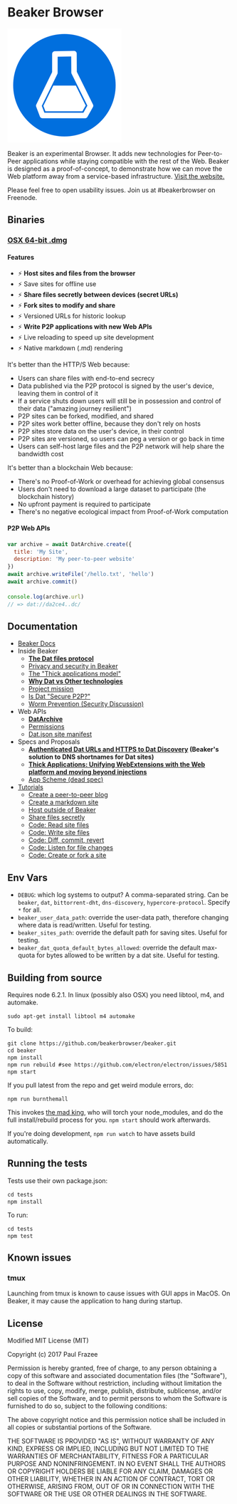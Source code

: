 Beaker Browser
======

![logo.png](build/icons/256x256.png)

Beaker is an experimental Browser.
It adds new technologies for Peer-to-Peer applications while staying compatible with the rest of the Web.
Beaker is designed as a proof-of-concept, to demonstrate how we can move the Web platform away from a service-based infrastructure.
[Visit the website.](https://beakerbrowser.com/)

Please feel free to open usability issues. Join us at #beakerbrowser on Freenode.

## Binaries

### [OSX 64-bit .dmg](https://download.beakerbrowser.net/download/latest/osx)

#### Features

 - :zap: **Host sites and files from the browser**
 - :zap: Save sites for offline use
 - :zap: **Share files secretly between devices (secret URLs)**
 - :zap: **Fork sites to modify and share**
 - :zap: Versioned URLs for historic lookup
 - :zap: **Write P2P applications with new Web APIs**
 - :zap: Live reloading to speed up site development
 - :zap: Native markdown (.md) rendering
 
It's better than the HTTP/S Web because:

 - Users can share files with end-to-end secrecy
 - Data published via the P2P protocol is signed by the user's device, leaving them in control of it
 - If a service shuts down users will still be in possession and control of their data ("amazing journey resilient")
 - P2P sites can be forked, modified, and shared
 - P2P sites work better offline, because they don't rely on hosts
 - P2P sites store data on the user's device, in their control
 - P2P sites are versioned, so users can peg a version or go back in time
 - Users can self-host large files and the P2P network will help share the bandwidth cost
 
It's better than a blockchain Web because:

 - There's no Proof-of-Work or overhead for achieving global consensus
 - Users don't need to download a large dataset to participate (the blockchain history)
 - No upfront payment is required to participate
 - There's no negative ecological impact from Proof-of-Work computation
 
#### P2P Web APIs

```js
var archive = await DatArchive.create({
  title: 'My Site',
  description: 'My peer-to-peer website'
})
await archive.writeFile('/hello.txt', 'hello')
await archive.commit()

console.log(archive.url)
// => dat://da2ce4..dc/
```

## Documentation

- [Beaker Docs](https://beakerbrowser.com/docs/)
- Inside Beaker
  - **[The Dat files protocol](https://beakerbrowser.com/docs/inside-beaker/dat-files-protocol.html)**
  - [Privacy and security in Beaker](https://beakerbrowser.com/docs/inside-beaker/privacy-and-security.html)
  - [The "Thick applications model"](https://beakerbrowser.com/docs/inside-beaker/thick-applications.html)
  - **[Why Dat vs Other technologies](https://beakerbrowser.com/docs/inside-beaker/other-technologies.html)**
  - [Project mission](https://beakerbrowser.com/docs/inside-beaker/mission.html)
  - [Is Dat "Secure P2P?"](https://github.com/beakerbrowser/beaker/wiki/Is-Dat-%22Secure-P2P%3F%22)
  - [Worm Prevention (Security Discussion)](https://github.com/beakerbrowser/beaker/wiki/Worm-Prevention-(Security-Discussion))
- Web APIs
  - **[DatArchive](https://beakerbrowser.com/docs/apis/dat.html)**
  - [Permissions](https://beakerbrowser.com/docs/apis/permissions.html)
  - [Dat.json site manifest](https://beakerbrowser.com/docs/apis/manifest.html)
- Specs and Proposals
  - **[Authenticated Dat URLs and HTTPS to Dat Discovery](https://github.com/beakerbrowser/beaker/wiki/Authenticated-Dat-URLs-and-HTTPS-to-Dat-Discovery) (Beaker's solution to DNS shortnames for Dat sites)**
  - **[Thick Applications: Unifying WebExtensions with the Web platform and moving beyond injections](https://github.com/beakerbrowser/beaker/wiki/Thick-Applications:-Unifying-WebExtensions-with-the-Web-platform-and-moving-beyond-injections)**
  - [App Scheme (dead spec)](https://github.com/beakerbrowser/beaker/wiki/App-Scheme)
- [Tutorials](https://beakerbrowser.com/docs/tutorials/)
  - [Create a peer-to-peer blog](https://beakerbrowser.com/docs/tutorials/create-a-blog.html)
  - [Create a markdown site](https://beakerbrowser.com/docs/tutorials/create-a-markdown-site.html)
  - [Host outside of Beaker](https://beakerbrowser.com/docs/tutorials/host-outside-of-beaker.html)
  - [Share files secretly](https://beakerbrowser.com/docs/tutorials/share-files-secretly.html)
  - [Code: Read site files](https://beakerbrowser.com/docs/tutorials/read-site-files.html)
  - [Code: Write site files](https://beakerbrowser.com/docs/tutorials/write-site-files.html)
  - [Code: Diff, commit, revert](https://beakerbrowser.com/docs/tutorials/diff-commit-revert.html)
  - [Code: Listen for file changes](https://beakerbrowser.com/docs/tutorials/listen-for-file-changes.html)
  - [Code: Create or fork a site](https://beakerbrowser.com/docs/tutorials/create-or-fork-a-site.html)

## Env Vars

- `DEBUG`: which log systems to output? A comma-separated string. Can be `beaker`, `dat`, `bittorrent-dht`, `dns-discovery`, `hypercore-protocol`. Specify `*` for all.
- `beaker_user_data_path`: override the user-data path, therefore changing where data is read/written. Useful for testing.
- `beaker_sites_path`: override the default path for saving sites. Useful for testing.
- `beaker_dat_quota_default_bytes_allowed`: override the default max-quota for bytes allowed to be written by a dat site. Useful for testing.

## Building from source

Requires node 6.2.1.
In linux (possibly also OSX) you need libtool, m4, and automake.

```
sudo apt-get install libtool m4 automake
```

To build:

```
git clone https://github.com/beakerbrowser/beaker.git
cd beaker
npm install
npm run rebuild #see https://github.com/electron/electron/issues/5851
npm start
```

If you pull latest from the repo and get weird module errors, do:

```
npm run burnthemall
```

This invokes [the mad king](http://nerdist.com/wp-content/uploads/2016/05/the-mad-king-game-of-thrones.jpg), who will torch your node_modules, and do the full install/rebuild process for you.
`npm start` should work afterwards.

If you're doing development, `npm run watch` to have assets build automatically.

## Running the tests

Tests use their own package.json:

```
cd tests
npm install
```

To run:

```
cd tests
npm test
```

## Known issues

### tmux

Launching from tmux is known to cause issues with GUI apps in MacOS. On Beaker, it may cause the application to hang during startup.

## License

Modified MIT License (MIT)

Copyright (c) 2017 Paul Frazee

Permission is hereby granted, free of charge, to any person obtaining a copy of this software and associated documentation files (the "Software"), to deal in the Software without restriction, including without limitation the rights to use, copy, modify, merge, publish, distribute, sublicense, and/or sell copies of the Software, and to permit persons to whom the Software is furnished to do so, subject to the following conditions:

The above copyright notice and this permission notice shall be included in all copies or substantial portions of the Software.

THE SOFTWARE IS PROVIDED "AS IS", WITHOUT WARRANTY OF ANY KIND, EXPRESS OR IMPLIED, INCLUDING BUT NOT LIMITED TO THE WARRANTIES OF MERCHANTABILITY, FITNESS FOR A PARTICULAR PURPOSE AND NONINFRINGEMENT. IN NO EVENT SHALL THE AUTHORS OR COPYRIGHT HOLDERS BE LIABLE FOR ANY CLAIM, DAMAGES OR OTHER LIABILITY, WHETHER IN AN ACTION OF CONTRACT, TORT OR OTHERWISE, ARISING FROM, OUT OF OR IN CONNECTION WITH THE SOFTWARE OR THE USE OR OTHER DEALINGS IN THE SOFTWARE.
